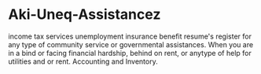 # Aki-Uneq-Assistancez
income tax services
unemployment insurance benefit
resume's
register for any type of community service or governmental assistances. When you are in a bind or facing financial hardship, behind on rent, or anytype of help for utilities and or rent.
Accounting and Inventory.
